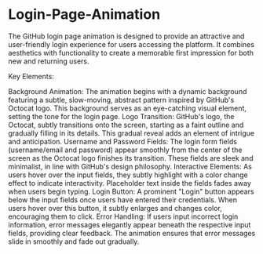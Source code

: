 # Login-Page-Animation
The GitHub login page animation is designed to provide an attractive and user-friendly login experience for users accessing the platform.
 It combines aesthetics with functionality to create a memorable first impression for both new and returning users.

Key Elements:

Background Animation:
The animation begins with a dynamic background featuring a subtle, slow-moving, abstract pattern inspired by GitHub's Octocat logo. This background serves as an eye-catching visual element, setting the tone for the login page.
Logo Transition:
GitHub's logo, the Octocat, subtly transitions onto the screen, starting as a faint outline and gradually filling in its details. This gradual reveal adds an element of intrigue and anticipation.
Username and Password Fields:
The login form fields (username/email and password) appear smoothly from the center of the screen as the Octocat logo finishes its transition. These fields are sleek and minimalist, in line with GitHub's design philosophy.
Interactive Elements:
As users hover over the input fields, they subtly highlight with a color change effect to indicate interactivity. Placeholder text inside the fields fades away when users begin typing.
Login Button:
A prominent "Login" button appears below the input fields once users have entered their credentials. When users hover over this button, it subtly enlarges and changes color, encouraging them to click.
Error Handling:
If users input incorrect login information, error messages elegantly appear beneath the respective input fields, providing clear feedback. The animation ensures that error messages slide in smoothly and fade out gradually.
